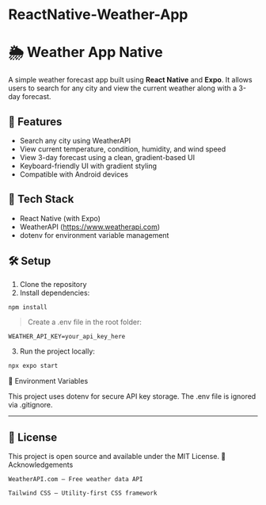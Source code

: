 # ReactNative-Weather-App

# 🌦️ Weather App Native

A simple weather forecast app built using **React Native** and **Expo**. It allows users to search for any city and view the current weather along with a 3-day forecast.

## 📱 Features

- Search any city using WeatherAPI
- View current temperature, condition, humidity, and wind speed
- View 3-day forecast using a clean, gradient-based UI
- Keyboard-friendly UI with gradient styling
- Compatible with Android devices

## 🧪 Tech Stack

- React Native (with Expo)
- WeatherAPI (https://www.weatherapi.com)
- dotenv for environment variable management

## 🛠️ Setup

1. Clone the repository
2. Install dependencies:
```bash
npm install
```

> Create a .env file in the root folder:

```
WEATHER_API_KEY=your_api_key_here
```

3. Run the project locally:

```bash
npx expo start
```

🔐 Environment Variables

This project uses dotenv for secure API key storage. The .env file is ignored via .gitignore.

---

## 📄 License

This project is open source and available under the MIT License.
🙌 Acknowledgements

    WeatherAPI.com – Free weather data API

    Tailwind CSS – Utility-first CSS framework
